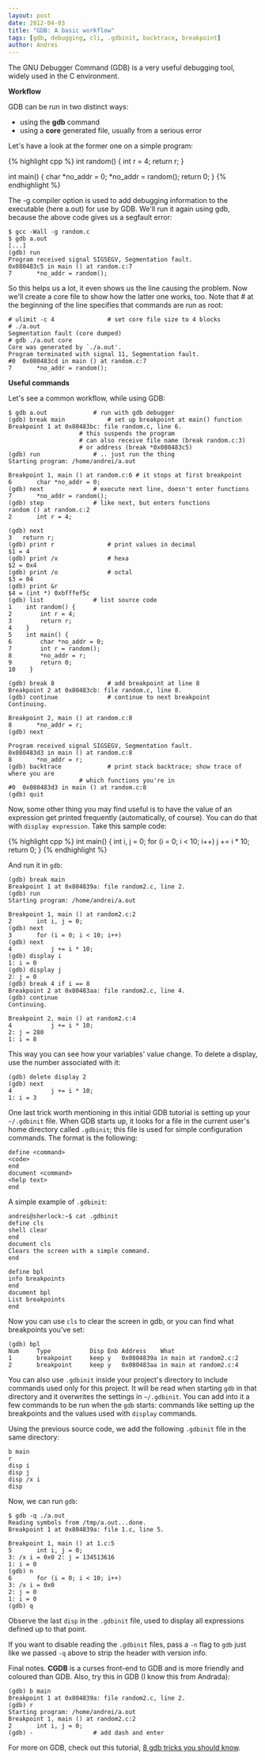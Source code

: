 ```yaml
---
layout: post
date: 2012-04-03
title: "GDB: A basic workflow"
tags: [gdb, debugging, cli, .gdbinit, backtrace, breakpoint]
author: Andrei
---
```


The GNU Debugger Command (GDB) is a very useful debugging tool, widely used in the C environment.

**Workflow**

GDB can be run in two distinct ways:

* using the **gdb** command
* using a **core** generated file, usually from a serious error

Let's have a look at the former one on a simple program:

{% highlight cpp %}
int random() {
	int r = 4;
	return r;
}

int main() {
	char *no_addr = 0;
	*no_addr = random();
	return 0;
}
{% endhighlight %}

The -g compiler option is used to add debugging information to the executable (here a.out) for use by GDB. We'll run it again using gdb, because the above code gives us a segfault error:

	$ gcc -Wall -g random.c
	$ gdb a.out
	[...]
	(gdb) run
	Program received signal SIGSEGV, Segmentation fault.
	0x080483c5 in main () at random.c:7
	7		*no_addr = random();

So this helps us a lot, it even shows us the line causing the problem. Now we'll create a core file to show how the latter one works, too. Note that # at the beginning of the line specifies that commands are run as root:

	# ulimit -c 4      			# set core file size to 4 blocks
	# ./a.out
	Segmentation fault (core dumped)
	# gdb ./a.out core
	Core was generated by `./a.out'.
	Program terminated with signal 11, Segmentation fault.
	#0  0x080483cd in main () at random.c:7
	7		*no_addr = random();

**Useful commands**

Let's see a common workflow, while using GDB:

	$ gdb a.out				# run with gdb debugger
	(gdb) break main			# set up breakpoint at main() function
	Breakpoint 1 at 0x80483bc: file random.c, line 6.
						# this suspends the program
						# can also receive file name (break random.c:3)
						# or address (break *0x080483c5)
	(gdb) run				# .. just run the thing
	Starting program: /home/andrei/a.out 
	
	Breakpoint 1, main () at random.c:6	# it stops at first breakpoint
	6		char *no_addr = 0;
	(gdb) next				# execute next line, doesn't enter functions
	7		*no_addr = random();
	(gdb) step				# like next, but enters functions
	random () at random.c:2
	2		int r = 4;

	(gdb) next
	3	return r;
	(gdb) print r				# print values in decimal
	$1 = 4
	(gdb) print /x				# hexa
	$2 = 0x4
	(gdb) print /o				# octal
	$3 = 04
	(gdb) print &r
	$4 = (int *) 0xbfffef5c
	(gdb) list				# list source code
	1    int random() {
	2        int r = 4;
	3        return r;
	4    }
	5    int main() {
	6        char *no_addr = 0;
	7        int r = random();
	8        *no_addr = r;
	9        return 0;
	10    }

	(gdb) break 8 				# add breakpoint at line 8
	Breakpoint 2 at 0x80483cb: file random.c, line 8.
	(gdb) continue 				# continue to next breakpoint
	Continuing.

	Breakpoint 2, main () at random.c:8
	8		*no_addr = r;
	(gdb) next

	Program received signal SIGSEGV, Segmentation fault.
	0x080483d3 in main () at random.c:8
	8		*no_addr = r;
	(gdb) backtrace 			# print stack backtrace; show trace of where you are
						# which functions you're in
	#0  0x080483d3 in main () at random.c:8
	(gdb) quit

Now, some other thing you may find useful is to have the value of an expression get printed frequently (automatically, of course). You can do that with <code>display expression</code>. Take this sample code:

{% highlight cpp %}
int main() {
	int i, j = 0;
	for (i = 0; i < 10; i++)
		j += i * 10;
	return 0;
}
{% endhighlight %}

And run it in `gdb`:

	(gdb) break main
	Breakpoint 1 at 0x804839a: file random2.c, line 2.
	(gdb) run
	Starting program: /home/andrei/a.out 
	
	Breakpoint 1, main () at random2.c:2
	2		int i, j = 0;
	(gdb) next
	3		for (i = 0; i < 10; i++)
	(gdb) next
	4			j += i * 10;
	(gdb) display i
	1: i = 0
	(gdb) display j
	2: j = 0
	(gdb) break 4 if i == 8
	Breakpoint 2 at 0x80483aa: file random2.c, line 4.
	(gdb) continue
	Continuing.
	
	Breakpoint 2, main () at random2.c:4
	4			j += i * 10;
	2: j = 280
	1: i = 8

This way you can see how your variables' value change. To delete a display, use the number associated with it:

	(gdb) delete display 2
	(gdb) next
	4			j += i * 10;
	1: i = 3

One last trick worth mentioning in this initial GDB tutorial is setting up your <code>~/.gdbinit</code> file. When GDB  starts up, it looks for a file in the current user's home directory called <code>.gdbinit</code>;  this file is used for simple configuration commands. The format is the following:

	define <command>
	<code>
	end
	document <command>
	<help text>
	end

A simple example of <code>.gdbinit</code>:

	andrei@sherlock:~$ cat .gdbinit
	define cls
	shell clear
	end
	document cls
	Clears the screen with a simple command.
	end
	
	define bpl
	info breakpoints
	end
	document bpl
	List breakpoints
	end

Now you can use `cls` to clear the screen in gdb, or you can find what breakpoints you've set:

	(gdb) bpl
	Num     Type           Disp Enb Address    What
	1       breakpoint     keep y   0x0804839a in main at random2.c:2
	2       breakpoint     keep y   0x080483aa in main at random2.c:4

You can also use `.gdbinit` inside your project's directory to include commands
used only for this project. It will be read when starting `gdb` in that
directory and it overwrites the settings in `~/.gdbinit`. You can add into it
a few commands to be run when the `gdb` starts: commands like setting up the
breakpoints and the values used with `display` commands.

Using the previous source code, we add the following `.gdbinit` file in the
same directory:

	b main
	r
	disp i
	disp j
	disp /x i
	disp

Now, we can run `gdb`:

	$ gdb -q ./a.out
	Reading symbols from /tmp/a.out...done.
	Breakpoint 1 at 0x804839a: file 1.c, line 5.

	Breakpoint 1, main () at 1.c:5
	5		int i, j = 0;
	3: /x i = 0x0 2: j = 134513616
	1: i = 0
	(gdb) n
	6		for (i = 0; i < 10; i++)
	3: /x i = 0x0
	2: j = 0
	1: i = 0
	(gdb) q

Observe the last `disp` in the `.gdbinit` file, used to display all expressions
defined up to that point.

If you want to disable reading the `.gdbinit` files, pass a `-n` flag to
`gdb` just like we passed `-q` above to strip the header with version info.

Final notes. **CGDB** is a curses front-end to GDB and is more friendly and coloured than GDB. Also, try this in GDB (I know this from Andrada):

	(gdb) b main
	Breakpoint 1 at 0x804839a: file random2.c, line 2.
	(gdb) r
	Starting program: /home/andrei/a.out 
	Breakpoint 1, main () at random2.c:2
	2		int i, j = 0;
	(gdb) -					# add dash and enter

For more on GDB, check out this tutorial, [8 gdb tricks you should know](https://blogs.oracle.com/ksplice/entry/8_gdb_tricks_you_should).
